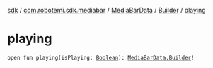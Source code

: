 [sdk](../../../index.md) / [com.robotemi.sdk.mediabar](../../index.md) / [MediaBarData](../index.md) / [Builder](index.md) / [playing](./playing.md)

# playing

`open fun playing(isPlaying: `[`Boolean`](https://kotlinlang.org/api/latest/jvm/stdlib/kotlin/-boolean/index.html)`): `[`MediaBarData.Builder`](index.md)`!`